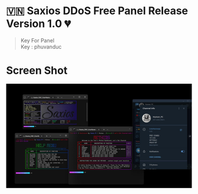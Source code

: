 # 🇻🇳 Saxios DDoS Free Panel Release Version 1.0 💔
> Key For Panel<br>
> Key : phuvanduc<br>
# Screen Shot
![Screen Shot](IMG_20250114_152734_869.jpg)

